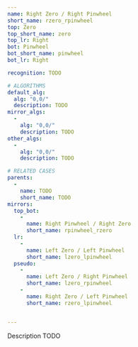 ```yaml
---
name: Right Zero / Right Pinwheel
short_name: rzero_rpinwheel
top: Zero
top_short_name: zero
top_lr: Right
bot: Pinwheel
bot_short_name: pinwheel
bot_lr: Right

recognition: TODO

# ALGORITHMS
default_alg:
  alg: "0,0/"
  description: TODO
mirror_algs:
  -
    alg: "0,0/"
    description: TODO
other_algs:
  -
    alg: "0,0/"
    description: TODO

# RELATED CASES
parents:
  -
    name: TODO
    short_name: TODO
mirrors:
  top_bot:
    -
      name: Right Pinwheel / Right Zero
      short_name: rpinwheel_rzero
  lr:
    -
      name: Left Zero / Left Pinwheel
      short_name: lzero_lpinwheel
  pseudo:
    -
      name: Left Zero / Right Pinwheel
      short_name: lzero_rpinwheel
    -
      name: Right Zero / Left Pinwheel
      short_name: rzero_lpinwheel


---
```


Description TODO


